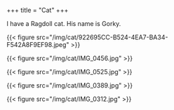 +++
title = "Cat"
+++

I have a Ragdoll cat. His name is Gorky.

{{< figure src="/img/cat/922695CC-B524-4EA7-BA34-F542A8F9EF98.jpeg" >}}

{{< figure src="/img/cat/IMG_0456.jpg" >}}

{{< figure src="/img/cat/IMG_0525.jpg" >}}

{{< figure src="/img/cat/IMG_0389.jpg" >}}

{{< figure src="/img/cat/IMG_0312.jpg" >}}
